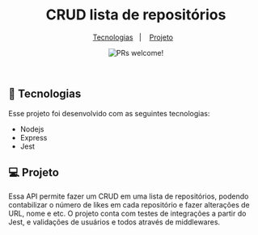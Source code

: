 <h1 align="center">
  CRUD lista de repositórios
</h1>

<p align="center">
  <a href="#-tecnologias">Tecnologias</a>&nbsp;&nbsp;&nbsp;|&nbsp;&nbsp;&nbsp;
  <a href="#-projeto">Projeto</a>&nbsp;&nbsp;&nbsp;
</p>

<p align="center">
 <img src="https://img.shields.io/static/v1?label=PRs&message=welcome&color=49AA26&labelColor=000000" alt="PRs welcome!" />
</p>

<br>

## 🚀 Tecnologias

Esse projeto foi desenvolvido com as seguintes tecnologias:

- Nodejs
- Express
- Jest

## 💻 Projeto

Essa API permite fazer um CRUD em uma lista de repositórios, podendo contabilizar o número de likes em cada repositório e fazer alterações de URL, nome e etc.
O projeto conta com testes de integrações a partir do Jest, e validações de usuários e todos através de middlewares.